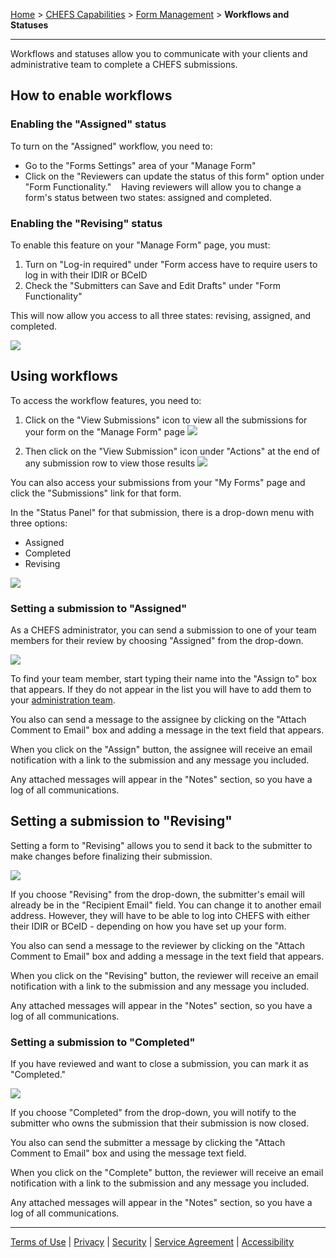 [Home](index) > [CHEFS Capabilities](Capabilities) > [Form Management](Form-Management) > **Workflows and Statuses**
***

Workflows and statuses allow you to communicate with your clients and administrative team to complete a CHEFS submissions.

<!-- **On this page:**
* [How to enable workflows](#How-to-enable-workflows)
* [Using workflows](#Using-workflows) -->

## How to enable workflows

### Enabling the "Assigned" status
To turn on the "Assigned" workflow, you need to:
* Go to the "Forms Settings" area of your "Manage Form"
* Click on the "Reviewers can update the status of this form" option under "Form Functionality." 
 
Having reviewers will allow you to change a form's status between two states: assigned and completed. 
 
### Enabling the "Revising" status
To enable this feature on your "Manage Form" page, you must:
1. Turn on "Log-in required" under "Form access have to require users to log in with their IDIR or BCeID
2. Check the "Submitters can Save and Edit Drafts" under "Form Functionality"

This will now allow you access to all three states: revising, assigned, and completed.

![](images/status-workflow-settings-2.png)

## Using workflows
<!-- **[Back to top](#top)** -->

To access the workflow features, you need to:

1. Click on the "View Submissions" icon to view all the submissions for your form on the "Manage Form" page 
![](images/status-workflow-1.png)

2. Then click on the "View Submission" icon under "Actions" at the end of any submission row to view those results 
![](images/status-workflow-2.png)

You can also access your submissions from your "My Forms" page and click the "Submissions" link for that form.

In the "Status Panel" for that submission, there is a drop-down menu with three options: 
* Assigned
* Completed
* Revising

![](images/status-workflow-3.png)

### Setting a submission to "Assigned"

As a CHEFS administrator, you can send a submission to one of your team members for their review by choosing "Assigned" from the drop-down. 

![](images/status-assigned.png)

To find your team member, start typing their name into the "Assign to" box that appears. If they do not appear in the list you will have to add them to your [administration team](Managing-admin-teams).

You also can send a message to the assignee by clicking on the "Attach Comment to Email" box and adding a message in the text field that appears.

When you click on the "Assign" button, the assignee will receive an email notification with a link to the submission and any message you included.

Any attached messages will appear in the "Notes" section, so you have a log of all communications.

## Setting a submission to "Revising"
<!-- **[Back to top](#top)** -->

Setting a form to "Revising" allows you to send it back to the submitter to make changes before finalizing their submission.

![](images/status-revising.png)

If you choose "Revising" from the drop-down, the submitter's email will already be in the "Recipient Email" field. You can change it to another email address. However, they will have to be able to log into CHEFS with either their IDIR or BCeID - depending on how you have set up your form.

You also can send a message to the reviewer by clicking on the "Attach Comment to Email" box and adding a message in the text field that appears.

When you click on the "Revising" button, the reviewer will receive an email notification with a link to the submission and any message you included.

Any attached messages will appear in the "Notes" section, so you have a log of all communications.

### Setting a submission to "Completed"
If you have reviewed and want to close a submission, you can mark it as "Completed."  

![](images/status-completed.png)

If you choose "Completed" from the drop-down, you will notify to the submitter who owns the submission that their submission is now closed. 

You also can send the submitter a message by clicking the "Attach Comment to Email" box and using the message text field.

When you click on the "Complete" button, the reviewer will receive an email notification with a link to the submission and any message you included.

Any attached messages will appear in the "Notes" section, so you have a log of all communications.

<!-- **[Back to top](#top)** -->

***
[Terms of Use](Terms-of-Use) | [Privacy](Privacy) | [Security](Security) | [Service Agreement](Service-Agreement) | [Accessibility](Accessibility)